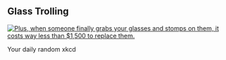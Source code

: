 ## Glass Trolling
[![Plus, when someone finally grabs your glasses and stomps on them, it costs way less than $1,500 to replace them.](https://imgs.xkcd.com/comics/glass_trolling.png)](https://xkcd.com/1304/ "Plus, when someone finally grabs your glasses and stomps on them, it costs way less than $1,500 to replace them.")

Your daily random xkcd
